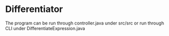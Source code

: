 Differentiator
==============
The program can be run through controller.java under src/src or run through CLI under DifferentiateExpression.java
